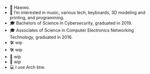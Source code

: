 - 👋 Hawwo.
- 👀 I’m interested in music, various tech, keyboards, 3D modeling and printing, and programming.
- 🎓 Bachelors of Science in Cybersecurity, graduated in 2019.
- 🎓 Associates of Science in Computer Electronics Networking Technology, graduated in 2016.
- 🛠️ wip
- 🛠️ wip
- 🌱 wip
- 🚧 wip
- 💻 I use Arch btw.
